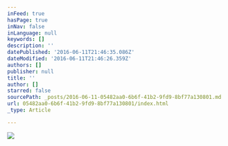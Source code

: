 ```yaml
---
inFeed: true
hasPage: true
inNav: false
inLanguage: null
keywords: []
description: ''
datePublished: '2016-06-11T21:46:35.086Z'
dateModified: '2016-06-11T21:46:26.359Z'
authors: []
publisher: null
title: ''
author: []
starred: false
sourcePath: _posts/2016-06-11-05482aa0-6b6f-41b2-9fd9-8bf77a130801.md
url: 05482aa0-6b6f-41b2-9fd9-8bf77a130801/index.html
_type: Article

---
```

![](https://the-grid-user-content.s3-us-west-2.amazonaws.com/d405b3b4-75ec-4554-97e4-b46aa708dd80.jpg)
